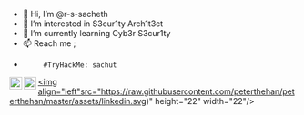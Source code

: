 - 👋 Hi, I’m @r-s-sacheth
- 👀 I’m interested in S3cur1ty Arch1t3ct
- 🌱 I’m currently learning Cyb3r S3cur1ty
- 📫 Reach me ;
-          #TryHackMe: sachut
         
<!---
r-s-sacheth/r-s-sacheth is a ✨ special ✨ repository because its `README.md` (this file) appears on your GitHub profile.
You can click the Preview link to take a look at your changes.
--->
<a href="https://www.instagram.com/r_s_sacheth/" target="blank"> <img align="left" src="https://raw.githubusercontent.com/rahuldkjain/github-profile-readme-generator/master/src/images/icons/Social/instagram.svg" height="22" width="22"/> </a>
<a href="https://twitter.com/sacheth_r/" target="blank"><img align="left" src="https://raw.githubusercontent.com/rahuldkjain/github-profile-readme-generator/master/src/images/icons/Social/twitter.svg" height="22" width="22"/> </a>
<a href="https://www.linkedin.com/in/rssacheth/" target="blank"><img align="left"src="https://raw.githubusercontent.com/peterthehan/peterthehan/master/assets/linkedin.svg)" height="22" width="22"/> </a>
